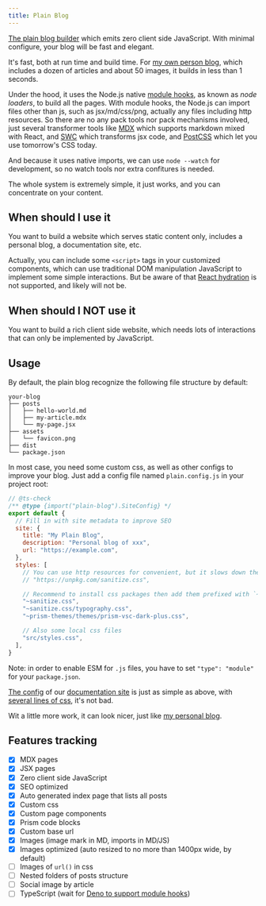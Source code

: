```yaml
---
title: Plain Blog
---
```


[The plain blog builder](https://weareoutman.github.io/plain-blog/) which emits zero client side JavaScript. With minimal configure, your blog will be fast and elegant.

It's fast, both at run time and build time. For [my own person blog](https://www.wangshenwei.com/), which includes a dozen of articles and about 50 images, it builds in less than 1 seconds.

Under the hood, it uses the Node.js native [module hooks](https://nodejs.org/docs/latest-v22.x/api/module.html#customization-hooks), as known as *node loaders*, to build all the pages. With module hooks, the Node.js can import files other than js, such as jsx/md/css/png, actually any files including http resources. So there are no any pack tools nor pack mechanisms involved, just several transformer tools like [MDX](https://mdxjs.com/) which supports markdown mixed with React, and [SWC](https://swc.rs/) which transforms jsx code, and [PostCSS](https://postcss.org/) which let you use tomorrow's CSS today.

And because it uses native imports, we can use `node --watch` for development, so no watch tools nor extra confitures is needed.

The whole system is extremely simple, it just works, and you can concentrate on your content.

## When should I use it

You want to build a website which serves static content only, includes a personal blog, a documentation site, etc.

Actually, you can include some `<script>` tags in your customized components, which can use traditional DOM manipulation JavaScript to implement some simple interactions. But be aware of that [React hydration](https://react.dev/reference/react-dom/client/hydrateRoot) is not supported, and likely will not be.

## When should I NOT use it

You want to build a rich client side website, which needs lots of interactions that can only be implemented by JavaScript.

## Usage

By default, the plain blog recognize the following file structure by default:

```text
your-blog
├── posts
│   ├── hello-world.md
│   ├── my-article.mdx
│   └── my-page.jsx
├── assets
│   └── favicon.png
├── dist
└── package.json
```

In most case, you need some custom css, as well as other configs to improve your blog. Just add a config file named `plain.config.js` in your project root:

```js
// @ts-check
/** @type {import("plain-blog").SiteConfig} */
export default {
  // Fill in with site metadata to improve SEO
  site: {
    title: "My Plain Blog",
    description: "Personal blog of xxx",
    url: "https://example.com",
  },
  styles: [
    // You can use http resources for convenient, but it slows down the build.
    // "https://unpkg.com/sanitize.css",

    // Recommend to install css packages then add them prefixed with `~`:
    "~sanitize.css",
    "~sanitize.css/typography.css",
    "~prism-themes/themes/prism-vsc-dark-plus.css",

    // Also some local css files
    "src/styles.css",
  ],
}
```

Note: in order to enable ESM for `.js` files, you have to set `"type": "module"` for your `package.json`.

[The config](https://github.com/weareoutman/plain-blog/blob/main/plain.config.js) of our [documentation site](https://weareoutman.github.io/plain-blog/) is just as simple as above, with [several lines of css](https://github.com/weareoutman/plain-blog/blob/main/src/styles.css), it's not bad.

Wit a little more work, it can look nicer, just like [my personal blog](https://www.wangshenwei.com/).

## Features tracking

- [x] MDX pages
- [x] JSX pages
- [x] Zero client side JavaScript
- [x] SEO optimized
- [x] Auto generated index page that lists all posts
- [x] Custom css
- [x] Custom page components
- [x] Prism code blocks
- [x] Custom base url
- [x] Images (image mark in MD, imports in MD/JS)
- [x] Images optimized (auto resized to no more than 1400px wide, by default)
- [ ] Images of `url()` in css
- [ ] Nested folders of posts structure
- [ ] Social image by article
- [ ] TypeScript (wait for [Deno to support module hooks](https://github.com/denoland/deno/issues/23201))
